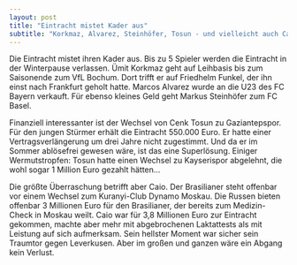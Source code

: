 ```yaml
---
layout: post
title: "Eintracht mistet Kader aus"
subtitle: "Korkmaz, Alvarez, Steinhöfer, Tosun - und vielleicht auch Caio weg!"
---
```


Die Eintracht mistet ihren Kader aus. Bis zu 5 Spieler werden die Eintracht in der Winterpause verlassen. Ümit Korkmaz geht auf Leihbasis bis zum Saisonende zum VfL Bochum. Dort trifft er auf Friedhelm Funkel, der ihn einst nach Frankfurt geholt hatte. Marcos Alvarez wurde an die U23 des FC Bayern verkauft. Für ebenso kleines Geld geht Markus Steinhöfer zum FC Basel.

Finanziell interessanter ist der Wechsel von Cenk Tosun zu Gaziantepspor. Für den jungen Stürmer erhält die Eintracht 550.000 Euro. Er hatte einer Vertragsverlängerung um drei Jahre nicht zugestimmt. Und da er im Sommer ablösefrei gewesen wäre, ist das eine Superlösung. Einiger Wermutstropfen: Tosun hatte einen Wechsel zu Kayserispor abgelehnt, die wohl sogar 1 Million Euro gezahlt hätten...

Die größte Überraschung betrifft aber Caio. Der Brasilianer steht offenbar vor einem Wechsel zum Kuranyi-Club Dynamo Moskau. Die Russen bieten offenbar 3 Millionen Euro für den Brasilianer, der bereits zum Medizin-Check in Moskau weilt. Caio war für 3,8 Millionen Euro zur Eintracht gekommen, machte aber mehr mit abgebrochenen Laktattests als mit Leistung auf sich aufmerksam. Sein hellster Moment war sicher sein Traumtor gegen Leverkusen. Aber im großen und ganzen wäre ein Abgang kein Verlust.
